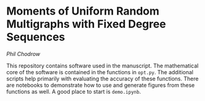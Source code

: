# Moments of Uniform Random Multigraphs with Fixed Degree Sequences

*Phil Chodrow*

This repository contains software used in the manuscript. The mathematical core of the software is contained in the functions in `opt.py`. The additional scripts help primarily with evaluating the accuracy of these functions. There are notebooks to demonstrate how to use and generate figures from these functions as well. A good place to start is `demo.ipynb`. 

